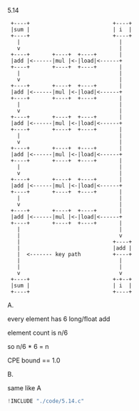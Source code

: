 5.14

     +----+                          +----+
     |sum |                          | i  |
     +----+                          +----+
       |                               |
       v                               |
     +----+       +----+  +----+       |
     |add |<------|mul |<-|load|<------+
     +----+       +----+  +----+       |
       |                               |
       v                               |
     +----+       +----+  +----+       |
     |add |<------|mul |<-|load|<------+
     +----+       +----+  +----+       |
       |                               |
       v                               |
     +----+       +----+  +----+       |
     |add |<------|mul |<-|load|<------+
     +----+       +----+  +----+       |
       |                               |
       v                               |
     +----+       +----+  +----+       |
     |add |<------|mul |<-|load|<------+
     +----+       +----+  +----+       |
       |                               |
       v                               |
     +----+       +----+  +----+       |
     |add |<------|mul |<-|load|<------+
     +----+       +----+  +----+       |
       |                               |
       v                               |
     +----+       +----+  +----+       |
     |add |<------|mul |<-|load|<------+
     +----+       +----+  +----+       |
       |                               |
       |                               v
       |                             +----+
       |                             |add |
       |  <------- key path          +----+
       |                               |
       |                               |
       v                               v
     +----+                          +-+--+
     |sum |                          | i  |
     +----+                          +----+

A.

every element has 6 long/float add

element count is n/6

so n/6 * 6 = n

CPE bound == 1.0

B.

same like A

```c
!INCLUDE "./code/5.14.c"
```
